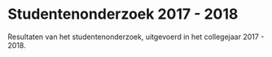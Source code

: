 # Studentenonderzoek 2017 - 2018
Resultaten van het studentenonderzoek, uitgevoerd in het collegejaar 2017 - 2018.
